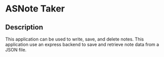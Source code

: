 # ASNote Taker


## Description
This application can be used to write, save, and delete notes. This application use an express backend to save and retrieve note data from a JSON file.

